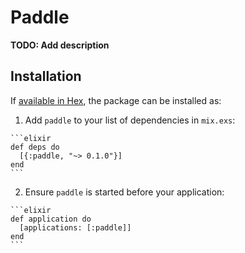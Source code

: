 # Paddle

**TODO: Add description**

## Installation

If [available in Hex](https://hex.pm/docs/publish), the package can be installed as:

  1. Add `paddle` to your list of dependencies in `mix.exs`:

    ```elixir
    def deps do
      [{:paddle, "~> 0.1.0"}]
    end
    ```

  2. Ensure `paddle` is started before your application:

    ```elixir
    def application do
      [applications: [:paddle]]
    end
    ```

